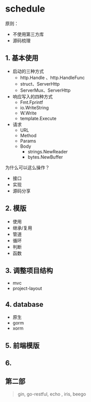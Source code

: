 # schedule


原则：

- 不使用第三方库
- 源码梳理


## 1. 基本使用

- 启动的三种方式
    - http.Handle 、http.HandleFunc
    - struct、ServerHttp
    - ServerMux、ServerHttp
- 响应写入的四种方式
    - Fmt.Fprintf
    - io.WriteString
    - W.Write
    - template.Execute
- 请求
    - URL
    - Method
    - Params
    - Body
        - strings.NewReader
        - bytes.NewBuffer


为什么可以这么操作？

- 接口
- 实现
- 源码分享


## 2. 模版

- 使用
- 继承/复用
- 管道
- 循环
- 判断
- 函数

## 3. 调整项目结构

- mvc
- project-layout

## 4. database

- 原生
- gorm
- xorm

## 5. 前端模版

## 6.




## 第二部

> gin, go-restful, echo , iris, beego


